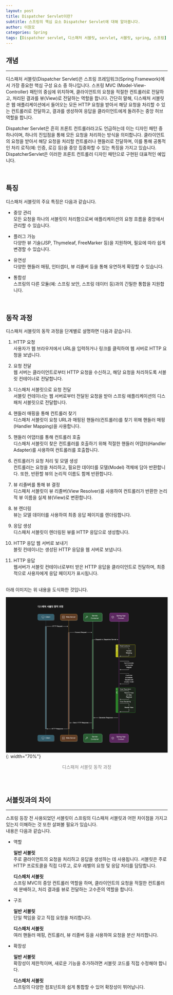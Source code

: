 ```yaml
---
layout: post
title: Dispatcher Servlet이란?
subtitle: 스프링의 핵심 요소 Dispatcher Servlet에 대해 알아봅니다.
author: 이원모
categories: Spring
tags: [Dispatcher servlet, 디스패처 서블릿, servlet, 서블릿, spring, 스프링]
---
```


## 개념
---
디스패처 서블릿(Dispatcher Servlet)은 스프링 프레임워크(Spring Framework)에서 가장 중요한 핵심 구성 요소 중 하나입니다. 스프링 MVC (Model-View-Controller) 패턴의 중심에 위치하며, 클라이언트의 요청을 적절한 컨트롤러로 전달하고, 처리된 결과를 뷰(View)로 전달하는 역할을 합니다. 간단히 말해, 디스패처 서블릿은 웹 애플리케이션에서 들어오는 모든 HTTP 요청을 받아서 해당 요청을 처리할 수 있는 컨트롤러로 전달하고, 결과를 생성하여 응답을 클라이언트에게 돌려주는 중앙 허브 역할을 합니다.

Dispatcher Servlet은 흔히 프론트 컨트롤러라고도 언급하는데 이는 디자인 패턴 중 하나이며, 하나의 진입점을 통해 모든 요청을 처리하는 방식을 의미합니다. 클라이언트의 요청을 받아서 해당 요청을 처리할 컨트롤러나 핸들러로 전달하며, 이를 통해 공통적인 처리 로직(예: 인증, 로깅 등)을 중앙 집중화할 수 있는 특징을 가지고 있습니다. DispatcherServlet은 이러한 프론트 컨트롤러 디자인 패턴으로 구현된 대표적인 예입니다.

<br>

## 특징
디스패처 서블릿의 주요 특징은 다음과 같습니다.

- 중앙 관리  
  모든 요청을 하나의 서블릿이 처리함으로써 애플리케이션의 요청 흐름을 중앙에서 관리할 수 있습니다.

- 플러그 가능  
  다양한 뷰 기술(JSP, Thymeleaf, FreeMarker 등)을 지원하며, 필요에 따라 쉽게 변경할 수 있습니다.

- 유연성  
  다양한 핸들러 매핑, 인터셉터, 뷰 리졸버 등을 통해 유연하게 확장할 수 있습니다.

- 통합성  
  스프링의 다른 모듈(예: 스프링 보안, 스프링 데이터 등)과의 긴밀한 통합을 지원합니다.

<br>

## 동작 과정
디스패처 서블릿의 동작 과정을 단계별로 설명하면 다음과 같습니다.

1. HTTP 요청  
  사용자가 웹 브라우저에서 URL을 입력하거나 링크를 클릭하여 웹 서버로 HTTP 요청을 보냅니다.

2. 요청 전달  
  웹 서버는 클라이언트로부터 HTTP 요청을 수신하고, 해당 요청을 처리하도록 서블릿 컨테이너로 전달합니다.

3. 디스패처 서블릿으로 요청 전달  
  서블릿 컨테이너는 웹 서버로부터 전달된 요청을 받아 스프링 애플리케이션의 디스패처 서블릿으로 전달합니다.

4. 핸들러 매핑을 통해 컨트롤러 찾기  
  디스패처 서블릿이 요청 URL과 매핑된 핸들러(컨트롤러)를 찾기 위해 핸들러 매핑(Handler Mapping)을 사용합니다.

5. 핸들러 어댑터를 통해 컨트롤러 호출  
  디스패처 서블릿이 찾은 컨트롤러를 호출하기 위해 적절한 핸들러 어댑터(Handler Adapter)를 사용하여 컨트롤러를 호출합니다.

6. 컨트롤러가 요청 처리 및 모델 생성  
  컨트롤러는 요청을 처리하고, 필요한 데이터를 모델(Model) 객체에 담아 반환합니다. 또한, 반환할 뷰의 논리적 이름도 함께 반환합니다.

7. 뷰 리졸버를 통해 뷰 결정  
  디스패처 서블릿이 뷰 리졸버(View Resolver)를 사용하여 컨트롤러가 반환한 논리적 뷰 이름을 실제 뷰(View)로 변환합니다.

8. 뷰 렌더링  
  뷰는 모델 데이터를 사용하여 최종 응답 페이지를 렌더링합니다.

9. 응답 생성  
  디스패처 서블릿이 렌더링된 뷰를 HTTP 응답으로 생성합니다.

10. HTTP 응답 웹 서버로 보내기  
  블릿 컨테이너는 생성된 HTTP 응답을 웹 서버로 보냅니다.

11. HTTP 응답  
  웹서버가 서블릿 컨테이너로부터 받은 HTTP 응답을 클라이언트로 전달하며, 최종적으로 사용자에게 응답 페이지가 표시됩니다.

<br>
아래 이미지는 위 내용을 도식화한 것입니다.

![디스패처 서블릿 동작 과정](/assets/images/posts/이원모/20240629/Screenshot_1.png "디스패처 서블릿 동작 과정"){: width="70%"}
<div style="color: gray; text-align: center; margin-bottom: 30px;">디스패처 서블릿 동작 과정</div>

<br>

## 서블릿과의 차이
---
스프링 등장 전 사용되었던 서블릿이 스프링의 디스패처 서블릿과 어떤 차이점을 가지고 있는지 이해하는 것 또한 살펴볼 필요가 있습니다.  
내용은 다음과 같습니다.

- 역할

  __일반 서블릿__  
    주로 클라이언트의 요청을 처리하고 응답을 생성하는 데 사용됩니다. 서블릿은 주로 HTTP 프로토콜을 직접 다루고, 로우 레벨의 요청 및 응답 처리를 담당합니다.

  __디스패처 서블릿__   
    스프링 MVC의 중앙 컨트롤러 역할을 하며, 클라이언트의 요청을 적절한 컨트롤러에 분배하고, 처리 결과를 뷰로 전달하는 고수준의 역할을 합니다.

- 구조

  __일반 서블릿__  
    단일 책임을 갖고 직접 요청을 처리합니다.

  __디스패처 서블릿__  
    여러 핸들러 매핑, 컨트롤러, 뷰 리졸버 등을 사용하여 요청을 분산 처리합니다.

- 확장성

  __일반 서블릿__  
    확장성이 제한적이며, 새로운 기능을 추가하려면 서블릿 코드를 직접 수정해야 합니다.

  __디스패처 서블릿__  
    스프링의 다양한 컴포넌트와 쉽게 통합할 수 있어 확장성이 뛰어납니다.